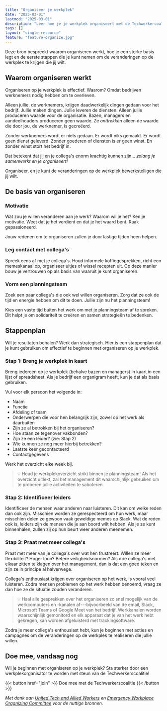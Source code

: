 ```yaml
---
title: "Organiseer je werkplek"
date: "2025-03-01"
lastmod: "2025-03-01"
description: "Leer hoe je je werkplek organiseert met de Techwerkercoalitie. Vind je motivatie, vorm een ​​team en bouw solidariteit op om positieve verandering te realiseren."
tags: []
layout: "single-resource"
feature: "feature-organize.jpg"
---
```


Deze bron bespreekt waarom organiseren werkt, hoe je een sterke basis legt en de eerste stappen die je kunt nemen om de veranderingen op de werkplek te krijgen die jij wilt.

## Waarom organiseren werkt

Organiseren op je werkplek is effectief. Waarom? Omdat bedrijven werknemers nodig hebben om te overleven.

Alleen jullie, de werknemers, krijgen daadwerkelijk dingen gedaan voor het bedrijf. Jullie maken dingen. Jullie leveren de diensten. Alleen jullie produceren waarde voor de organisatie. Bazen, managers en aandeelhouders produceren geen waarde. Ze _onttrekken_ alleen de waarde die door jou, de werknemer, is gecreëerd.

Zonder werknemers wordt er niets gedaan. Er wordt niks gemaakt. Er wordt geen dienst geleverd. Zonder goederen of diensten is er geen winst. En zonder winst stort het bedrijf in.

Dat betekent dat jij en je collega's enorm krachtig kunnen zijn... _zolang je samenwerkt en je organiseert!_

Organiseer, en je kunt de veranderingen op de werkplek bewerkstelligen die jij wilt.

<!-- [TODO: Voeg voorbeelden toe van werkplekorganisatie met behaalde successen!] -->

## De basis van organiseren

### Motivatie

Wat zou je willen veranderen aan je werk? Waarom wil je het? Ken je motivatie. Weet dat je het verdient en dat je het waard bent. Raak gepassioneerd.

Jouw redenen om te organiseren zullen je door lastige tijden heen helpen.

### Leg contact met collega's

Spreek eens af met je collega's. Houd informele koffiegesprekken, richt een memeskanaal op, organiseer uitjes of wissel recepten uit. Op deze manier bouw je vertrouwen op als basis van waaruit je kunt organiseren.

### Vorm een ​​planningsteam

Zoek een paar collega's die ook wel willen organiseren. Zorg dat ze ook de tijd en energie hebben om dit te doen. Jullie zijn nu het planningsteam!

Kies een vaste tijd buiten het werk om met je planningsteam af te spreken. Dit helpt je om solidariteit te creëren en samen strategieën te bedenken.

## Stappenplan

Wil je resultaten behalen? Werk dan strategisch. Hier is een stappenplan dat je kunt gebruiken om effectief te beginnen met organiseren op je werkplek.

### Stap 1: Breng je werkplek in kaart

Breng iedereen op je werkplek (behalve bazen en managers) in kaart in een lijst of spreadsheet. Als je bedrijf een organigram heeft, kun je dat als basis gebruiken.

Vul voor elk persoon het volgende in:

- Naam
- Functie
- Afdeling of team
- Onderwerpen die voor hen belangrijk zijn, zowel op het werk als daarbuiten
- Zijn ze al betrokken bij het organiseren?
- Hoe staan ze tegenover vakbonden?
- Zijn ze een leider? (zie: Stap 2)
- Wie kunnen ze nog meer hierbij betrekken?
- Laatste keer gecontacteerd
- Contactgegevens

<!-- TO DO: Maak een doc of PDF die mensen direct kunnen kopiëren of downloaden -->

Werk het overzicht elke week bij.

> 💡 Houd je werkplekoverzicht strikt binnen je planningsteam! Als het overzicht uitlekt, zal het management dit waarschijnlijk gebruiken om te proberen jullie activiteiten te saboteren.

### Stap 2: Identificeer leiders

Identificeer de mensen waar anderen naar luisteren. Dit kan om welke reden dan ook zijn. Misschien worden ze gerespecteerd om hun werk, maar misschien delen ze gewoon vaak geweldige memes op Slack. Wat de reden ook is, leiders zijn de mensen die je aan boord wilt hebben. Als je ze kunt binnenhalen, zullen zij op hun beurt weer anderen meenemen.

### Stap 3: Praat met meer collega's

Praat met meer van je collega's over wat hen frustreert. Willen ze meer flexibiliteit? Hoger loon? Betere veiligheidsnormen? Als drie collega's met elkaar zitten te klagen over het management, dan is dat een goed teken en zijn ze in principe al halverwege.

Collega's enthousiast krijgen over organiseren op het werk, is vooral veel luisteren. Zodra mensen problemen op het werk hebben benoemd, vraag ze dan hoe ze de situatie zouden veranderen.

> 💡 Haal alle gesprekken over het organiseren zo snel mogelijk van de werkcomputers en -kanalen af---bijvoorbeeld van de email, Slack, Microsoft Teams of Google Meet van het bedrijf. Werkkanalen worden waarschijnlijk gemonitord en elk apparaat dat je van het werk hebt gekregen, kan worden afgeluisterd met trackingsoftware.

Zodra je meer collega's enthousiast hebt, kun je beginnen met acties en campagnes om de veranderingen op de werkplek te realiseren die jullie willen.

## Doe mee, vandaag nog

Wil je beginnen met organiseren op je werkplek? Sta sterker door een werkplekorganisator te worden met steun van de Techwerkerscoalitie!

<span class="flex justify-center uppercase font-mono">
{{< button href="join" >}}
Doe mee met de Techwerkerscoalitie
{{< /button >}}
</span>

_Met dank aan [United Tech and Allied Workers](https://utaw.tech/organise-your-workplace) en [Emergency Workplace Organizing Committee](https://workerorganizing.org/) voor de nuttige bronnen._
